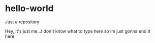 # hello-world
Just a repository

Hey, it's just me...I don't know what to type here so im just gonna end it here.

